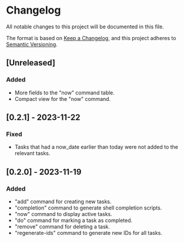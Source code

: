 # Changelog

All notable changes to this project will be documented in this file.

The format is based on [Keep a Changelog](https://keepachangelog.com/en/1.0.0/),
and this project adheres to [Semantic Versioning](https://semver.org/spec/v2.0.0.html).

## [Unreleased]

### Added

- More fields to the "now" command table.
- Compact view for the "now" command.

## [0.2.1] - 2023-11-22

### Fixed

- Tasks that had a now_date earlier than today were not added to the relevant tasks.

## [0.2.0] - 2023-11-19

### Added

- "add" command for creating new tasks.
- "completion" command to generate shell completion scripts.
- "now" command to display active tasks.
- "do" command for marking a task as completed.
- "remove" command for deleting a task.
- "regenerate-ids" command to generate new IDs for all tasks.
